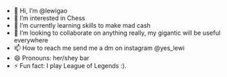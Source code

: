 - 👋 Hi, I’m @lewigao
- 👀 I’m interested in Chess
- 🌱 I’m currently learning skills to make mad cash
- 💞️ I’m looking to collaborate on anything really, my gigantic will be useful everywhere
- 📫 How to reach me send me a dm on instagram @yes_lewi
- 😄 Pronouns: her/shey bar
- ⚡ Fun fact: I play League of Legends :).

<!---
lewigao/lewigao is a ✨ special ✨ repository because its `README.md` (this file) appears on your GitHub profile.
You can click the Preview link to take a look at your changes.
--->
